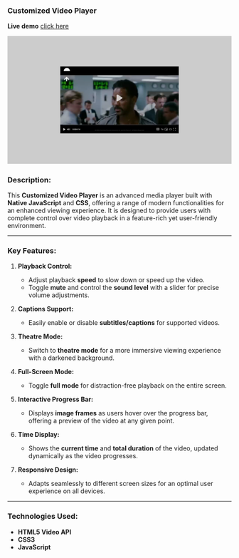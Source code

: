 ### **Customized Video Player**

**Live demo** [click here]('https://customized-video.netlify.app/')

![alt text](assets/images/desktop.png)

### **Description:**

This **Customized Video Player** is an advanced media player built with **Native JavaScript** and **CSS**, offering a range of modern functionalities for an enhanced viewing experience. It is designed to provide users with complete control over video playback in a feature-rich yet user-friendly environment.

---

### **Key Features:**

1. **Playback Control:**

    - Adjust playback **speed** to slow down or speed up the video.
    - Toggle **mute** and control the **sound level** with a slider for precise volume adjustments.

2. **Captions Support:**

    - Easily enable or disable **subtitles/captions** for supported videos.

3. **Theatre Mode:**

    - Switch to **theatre mode** for a more immersive viewing experience with a darkened background.

4. **Full-Screen Mode:**

    - Toggle **full mode** for distraction-free playback on the entire screen.

5. **Interactive Progress Bar:**

    - Displays **image frames** as users hover over the progress bar, offering a preview of the video at any given point.

6. **Time Display:**

    - Shows the **current time** and **total duration** of the video, updated dynamically as the video progresses.

7. **Responsive Design:**
    - Adapts seamlessly to different screen sizes for an optimal user experience on all devices.

---

### **Technologies Used:**

-   **HTML5 Video API**
-   **CSS3**
-   **JavaScript**
